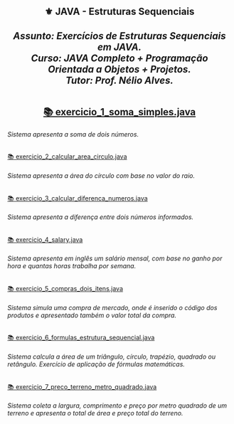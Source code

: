 <h2 align="center">⚜️ JAVA - Estruturas Sequenciais
<i><h4 align="center">Assunto: Exercícios de Estruturas Sequenciais em JAVA. <br>
Curso: JAVA Completo + Programação Orientada a Objetos + Projetos.<br>
Tutor: Prof. Nélio Alves. </i>
     
## 
    
[📚 exercicio_1_soma_simples.java](https://github.com/AlianeAmaral/JAVA_Completo_POO_Projetos/blob/main/estruturas_sequenciais/exercicio_1_soma_simples.java)
    <h6>Sistema apresenta a soma de dois números.</h6>

[📚 exercicio_2_calcular_area_circulo.java](https://github.com/AlianeAmaral/JAVA_estruturas_sequenciais/blob/main/estruturas_sequencias/exercicio_2_calcular_area_circulo.java)
    <h6>Sistema apresenta a área do círculo com base no valor do raio.</h6>

[📚 exercicio_3_calcular_diferenca_numeros.java](https://github.com/AlianeAmaral/JAVA_estruturas_sequenciais/blob/main/estruturas_sequencias/exercicio_3_calcular_diferenca_numeros.java)
    <h6>Sistema apresenta a diferença entre dois números informados.</h6>

[📚 exercicio_4_salary.java](https://github.com/AlianeAmaral/JAVA_estruturas_sequenciais/blob/main/estruturas_sequencias/exercicio_4_salary.java)
    <h6>Sistema apresenta em inglês um salário mensal, com base no ganho por hora e quantas horas trabalha por semana.</h6>

[📚 exercicio_5_compras_dois_itens.java](https://github.com/AlianeAmaral/JAVA_estruturas_sequenciais/blob/main/estruturas_sequencias/exercicio_5_compras_dois_itens.java)
    <h6>Sistema simula uma compra de mercado, onde é inserido o código dos produtos e apresentado também o valor total da compra.</h6>

[📚 exercicio_6_formulas_estrutura_sequencial.java](https://github.com/AlianeAmaral/JAVA_estruturas_sequenciais/blob/main/estruturas_sequencias/exercicio_6_formulas_estrutura_sequencial.java)
    <h6>Sistema calcula a área de um triângulo, círculo, trapézio, quadrado ou retângulo. Exercício de aplicação de fórmulas matemáticas.</h6>

[📚 exercicio_7_preco_terreno_metro_quadrado.java](https://github.com/AlianeAmaral/JAVA_estruturas_sequenciais/blob/main/estruturas_sequencias/exercicio_7_preco_terreno_metro_quadrado.java)
    <h6>Sistema coleta a largura, comprimento e preço por metro quadrado de um terreno e apresenta o total de área e preço total do terreno.</h6> 
